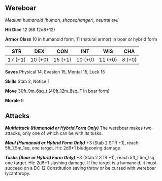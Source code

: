 ## Wereboar

*Medium humanoid (human, shapechanger), neutral evil*

**Hit Dice** 12 (66 12d8+12)

**Armor Class** 10 in humanoid form, 11 (natural armor) in boar or hybrid form

| STR     | DEX     | CON     | INT     | WIS     | CHA     |
|---------|---------|---------|---------|---------|---------|
| 17 (+1) | 10 (+0) | 15 (+1) | 10 (+0) | 11 (+0) |  8 (+0) |

**Saves** Physical 14, Evasion 15, Mental 15, Luck 15

**Skills** Stab 2, Notice 1

**Move** 30ft\_9m\_6sq\_t (40ft\_12m\_8sq\_F in boar form)

**Morale** 9

## Attacks

***Multiattack (Humanoid or Hybrid Form Only)*** The wereboar makes two attacks, only one of which can be with its tusks.

***Maul (Humanoid or Hybrid Form Only)*** +3 (Stab 2 STR +1), reach 5ft\_1.5m\_1sq, one target. Hit: 2d6+1 bludgeoning damage.

***Tusks (Boar or Hybrid Form Only)*** +3 (Stab 2 STR +1), reach 5ft\_1.5m\_1sq, one target. Hit: 2d6+1 slashing damage. If the target is a humanoid, it must succeed on a DC 12 Constitution saving throw or be cursed with wereboar lycanthropy.

